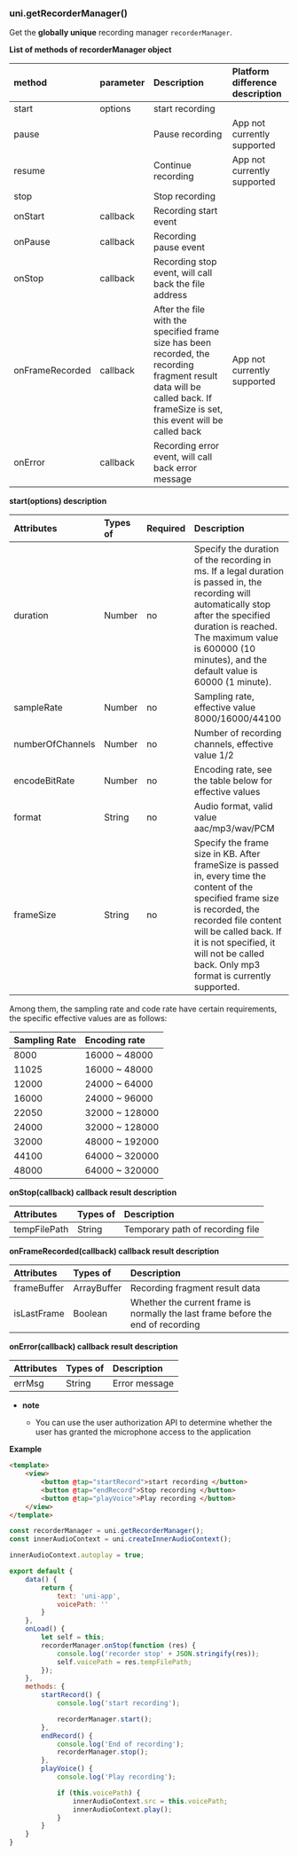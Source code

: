 ### uni.getRecorderManager()
Get the **globally unique** recording manager `recorderManager`.

 **List of methods of recorderManager object** 

| method          | parameter | Description                                                  | Platform difference description |
|:-|:-|:-|:-|
|start|options|start recording||
|pause|| Pause recording                                              | App not currently supported     |
|resume|| Continue recording                                           | App not currently supported     |
|stop||Stop recording||
|onStart|callback|Recording start event||
|onPause|callback|Recording pause event||
|onStop|callback|Recording stop event, will call back the file address||
|onFrameRecorded|callback|After the file with the specified frame size has been recorded, the recording fragment result data will be called back. If frameSize is set, this event will be called back|App not currently supported|
|onError|callback|Recording error event, will call back error message|&nbsp;|

 **start(options) description** 

|**Attributes**|**Types of**| Required | Description                                                  |
|:-|:-|:-|:-|
|duration|Number| no       | Specify the duration of the recording in ms. If a legal duration is passed in, the recording will automatically stop after the specified duration is reached. The maximum value is 600000 (10 minutes), and the default value is 60000 (1 minute). |
|sampleRate|Number| no       | Sampling rate, effective value 8000/16000/44100              |
|numberOfChannels|Number| no       | Number of recording channels, effective value 1/2            |
|encodeBitRate|Number| no       | Encoding rate, see the table below for effective values      |
|format|String| no       | Audio format, valid value aac/mp3/wav/PCM                    |
|frameSize|String| no       | Specify the frame size in KB. After frameSize is passed in, every time the content of the specified frame size is recorded, the recorded file content will be called back. If it is not specified, it will not be called back. Only mp3 format is currently supported. |

 Among them, the sampling rate and code rate have certain requirements, the specific effective values are as follows: 

| Sampling Rate | Encoding rate  |
|:-|:-|
|8000|16000 ~ 48000|
|11025|16000 ~ 48000|
|12000|24000 ~ 64000|
|16000|24000 ~ 96000|
|22050|32000 ~ 128000|
|24000|32000 ~ 128000|
|32000|48000 ~ 192000|
|44100|64000 ~ 320000|
|48000|64000 ~ 320000|

 **onStop(callback) callback result description** 

| Attributes   | Types of | Description                      |
|:-|:-|:-|
|tempFilePath|String|Temporary path of recording file|


 **onFrameRecorded(callback) callback result description** 

| Attributes  | Types of    | Description                                                  |
|:-|:-|:-|
|frameBuffer|ArrayBuffer|Recording fragment result data|
|isLastFrame|Boolean|Whether the current frame is normally the last frame before the end of recording|

 **onError(callback) callback result description** 

|**Attributes**|**Types of**|**Description**|
|:-|:-|:-|
|errMsg|String|Error message|

- **note**
  
  - You can use the user authorization API to determine whether the user has granted the microphone access to the application 
  
  

 **Example** 

```html
<template>
	<view>
		<button @tap="startRecord">start recording </button>
		<button @tap="endRecord">Stop recording </button>
		<button @tap="playVoice">Play recording </button>
	</view>
</template>
```

```javascript
const recorderManager = uni.getRecorderManager();
const innerAudioContext = uni.createInnerAudioContext();

innerAudioContext.autoplay = true;

export default {
	data() {
		return {
			text: 'uni-app',
			voicePath: ''
		}
	},
	onLoad() {
		let self = this;
		recorderManager.onStop(function (res) {
			console.log('recorder stop' + JSON.stringify(res));
			self.voicePath = res.tempFilePath;
		});
	},
	methods: {
		startRecord() {
			console.log('start recording');

			recorderManager.start();
		},
		endRecord() {
			console.log('End of recording');
			recorderManager.stop();
		},
		playVoice() {
			console.log('Play recording');

			if (this.voicePath) {
				innerAudioContext.src = this.voicePath;
				innerAudioContext.play();
			}
		}
	}
}
```
